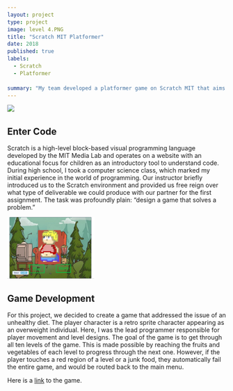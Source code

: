 ```yaml
---
layout: project
type: project
image: level 4.PNG
title: "Scratch MIT Platformer"
date: 2018
published: true
labels:
  - Scratch
  - Platformer 
  
summary: "My team developed a platformer game on Scratch MIT that aims to help the user's character lose weight in a series of levels where the player must avoid unhealthy meal choices, instead opting for a well-balanced diet."
---
```

<img width="200px" class="rounded float-start pe-4" src="https://miro.medium.com/v2/resize:fit:1400/0*FI4oCrDhbyc-HQ-Z.png">

## Enter Code
Scratch is a high-level block-based visual programming language developed by the MIT Media Lab and operates on a website with an educational focus for children as an introductory tool to understand code. During high school, I took a computer science class, which marked my initial experience in the world of programming. Our instructor briefly introduced us to the Scratch environment and provided us free reign over what type of deliverable we could produce with our partner for the first assignment. The task was profoundly plain: “design a game that solves a problem.” 

<img width="200px" class="rounded float-start pe-4" src="https://github.com/k-deguz/k-deguz.github.io/blob/main/title.PNG?raw=true">

## Game Development
For this project, we decided to create a game that addressed the issue of an unhealthy diet. The player character is a retro sprite character appearing as an overweight individual. Here, I was the lead programmer responsible for player movement and level designs. The goal of the game is to get through all ten levels of the game. This is made possible by reaching the fruits and vegetables of each level to progress through the next one. However, if the player touches a red region of a level or a junk food, they automatically fail the entire game, and would be routed back to the main menu. 

Here is a [link](https://scratch.mit.edu/projects/248152797/) to the game. 
